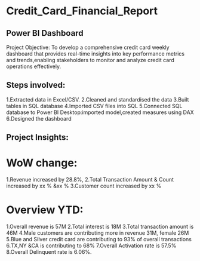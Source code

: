 # Credit_Card_Financial_Report
## Power BI Dashboard
 Project Objective: To develop a comprehensive credit card weekly dashboard that provides real-time insights into key performance metrics and trends,enabling     stakeholders to monitor and analyze credit card operations effectively. 
## Steps involved:
 1.Extracted data in Excel/CSV.
 2.Cleaned and standardised the data
 3.Built tables in SQL database
 4.Imported CSV files into SQL
 5.Connected SQL database to Power BI Desktop:imported model,created measures using DAX
 6.Designed the dashboard
## Project Insights:
 # WoW change:
  1.Revenue increased by 28.8%,
  2.Total Transaction Amount & Count increased by xx % &xx %
  3.Customer count increased by xx %
 # Overview YTD:
  1.Overall revenue is 57M
  2.Total interest is 18M
  3.Total transaction amount is 46M
  4.Male customers are contributing more in revenue 31M, female 26M
  5.Blue and Silver credit card are contributing to 93% of overall transactions
  6.TX,NY &CA is contributing to 68%
  7.Overall Activation rate is 57.5%
  8.Overall Delinquent rate is 6.06%.
